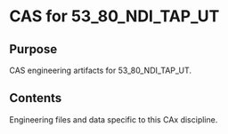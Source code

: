 # CAS for 53_80_NDI_TAP_UT

## Purpose
CAS engineering artifacts for 53_80_NDI_TAP_UT.

## Contents
Engineering files and data specific to this CAx discipline.
